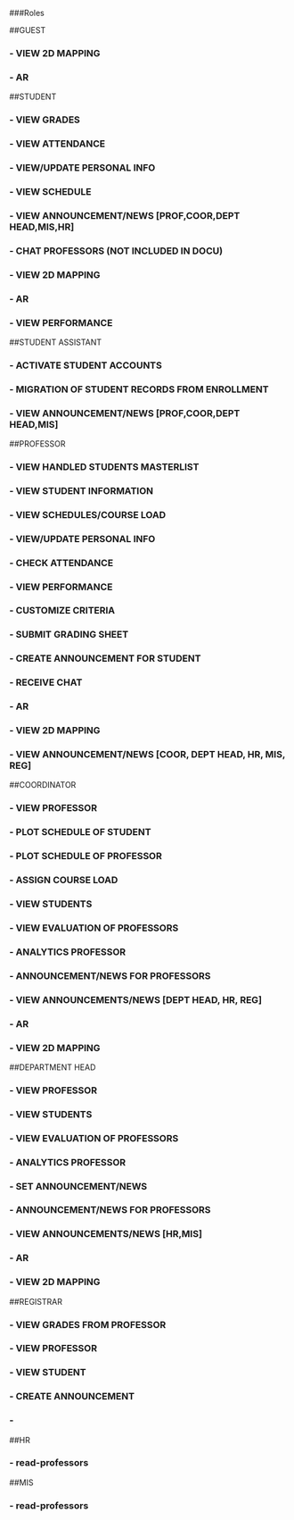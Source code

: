 

###Roles

##GUEST
   ### - VIEW 2D MAPPING
   ### - AR



##STUDENT
   ### - VIEW GRADES 
   ### - VIEW ATTENDANCE
   ### - VIEW/UPDATE PERSONAL INFO
   ### - VIEW SCHEDULE
   ### - VIEW ANNOUNCEMENT/NEWS [PROF,COOR,DEPT HEAD,MIS,HR] 
   ### - CHAT PROFESSORS (NOT INCLUDED IN DOCU)
   ### - VIEW 2D MAPPING
   ### - AR
   ### - VIEW PERFORMANCE

##STUDENT ASSISTANT
   ### - ACTIVATE STUDENT ACCOUNTS
   ### - MIGRATION OF STUDENT RECORDS FROM ENROLLMENT
   ### - VIEW ANNOUNCEMENT/NEWS [PROF,COOR,DEPT HEAD,MIS] 

##PROFESSOR
   ### - VIEW HANDLED STUDENTS MASTERLIST
   ### - VIEW STUDENT INFORMATION
   ### - VIEW SCHEDULES/COURSE LOAD
   ### - VIEW/UPDATE PERSONAL INFO
   ### - CHECK ATTENDANCE
   ### - VIEW PERFORMANCE
   ### - CUSTOMIZE CRITERIA
   ### - SUBMIT GRADING SHEET
   ### - CREATE ANNOUNCEMENT FOR STUDENT
   ### - RECEIVE CHAT
   ### - AR
   ### - VIEW 2D MAPPING
   ### - VIEW ANNOUNCEMENT/NEWS [COOR, DEPT HEAD, HR, MIS, REG]

##COORDINATOR
   ### - VIEW PROFESSOR
   ### - PLOT SCHEDULE OF STUDENT
   ### - PLOT SCHEDULE OF PROFESSOR
   ### - ASSIGN COURSE LOAD
   ### - VIEW STUDENTS
   ### - VIEW EVALUATION OF PROFESSORS
   ### - ANALYTICS PROFESSOR
   ### - ANNOUNCEMENT/NEWS FOR PROFESSORS
   ### - VIEW ANNOUNCEMENTS/NEWS [DEPT HEAD, HR, REG]
   ### - AR
   ### - VIEW 2D MAPPING


##DEPARTMENT HEAD
   ### - VIEW PROFESSOR
   ### - VIEW STUDENTS
   ### - VIEW EVALUATION OF PROFESSORS
   ### - ANALYTICS PROFESSOR
   ### - SET ANNOUNCEMENT/NEWS
   ### - ANNOUNCEMENT/NEWS FOR PROFESSORS
   ### - VIEW ANNOUNCEMENTS/NEWS [HR,MIS]
   ### - AR
   ### - VIEW 2D MAPPING

##REGISTRAR
   ### - VIEW GRADES FROM PROFESSOR
   ### - VIEW PROFESSOR
   ### - VIEW STUDENT
   ### - CREATE ANNOUNCEMENT
   ### - 


##HR
   ### - read-professors

##MIS
   ### - read-professors